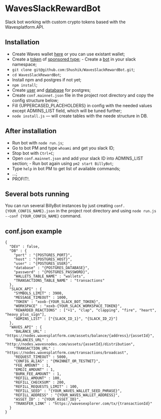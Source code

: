# WavesSlackRewardBot

Slack bot working with custom crypto tokens based with the Wavesplatform.API.

## Installation

- Create Waves wallet [here](https://client.wavesplatform.com) or you can use existant wallet;
- Create a [token](https://docs.wavesplatform.com/en/waves-client/assets-management/issue-an-asset.html) of [sponsored type](https://docs.wavesplatform.com/en/waves-client/assets-management/sponsored-transaction.html);
- Create a [bot](https://get.slack.help/hc/en-us/articles/115005265703-Create-a-bot-for-your-workspace) in your slack namespace;
- `git clone git@github.com:Shushik/WavesSlackRewardBot.git`;
- `cd WavesSlackRewardBot`;
- Install npm and postgres if not yet;
- `npm install`;
- Create [user](https://www.postgresql.org/docs/9.5/sql-createuser.html) and [database](https://www.postgresql.org/docs/9.1/sql-createdatabase.html) for postgres;
- Create `conf.mainnet.json` file in the project root directory and copy the config structure below;
- Fill {UPPERCASED_PLACEHOLDERS} in config with the needed values except ADMINS_LIST field, which will be tuned further;
- `node install.js` — will create tables with the neede structure in DB.

## After installation

- Run bot with `node run.js`;
- Go to bot PM and type `whoami` and get you slack ID;
- Stop bot with `Ctrl+C`;
- Open `conf.mainnet.json` and add your slack ID into ADMINS_LIST section;
- Run bot again using `pm2 start BillyBot`;
- Type `help` in bot PM to get list of available commands;
- ...;
- PROFIT!.

## Several bots running

You can run several BillyBot instances by just creating `conf.{YOUR_CONFIG_NAME}.json` in the project root directory and using `node run.js --conf {YOUR_CONFIG_NAME}` command.

## conf.json example

```
{
  "DEV" : false,
  "DB" : {
    "port" : "{POSTGRES_PORT}",
    "host" : "{POSTGRES_HOST}",
    "user" : "{POSTGRES_USER}",
    "database" : "{POSTGRES_DATABASE}",
    "password" : "{POSTGRES_PASSWORD}",
    "WALLETS_TABLE_NAME" : "wallets",
    "TRANSACTIONS_TABLE_NAME" : "transactions"
  },
  "SLACK_API" : {
    "SYMBOLS_LIMIT" : 3900,
    "MESSAGE_TIMEOUT" : 1000,
    "TOKEN" : "xoxb-{YOUR_SLACK_BOT_TOKEN}",
    "WORKSPACE" : "xoxb-{YOUR_SLACK_WORKSPACE_TOKEN}",
    "REWARDED_REACTIONS" : ["+1", "clap", "clapping", "fire", "heart", "heavy_plus_sign"],
    "ADMINS_LIST" : ["{SLACK_ID_1}", "{SLACK_ID_2}"]
  },
  "WAVES_API" : {
    "BALANCE_URL" : "https://nodes.wavesplatform.com/assets/balance/{address}/{assetId}",
    "BALANCES_URL" : "http://nodes.wavesnodes.com/assets/{assetId}/distribution",
    "TRANSACTION_URL" : "https://nodes.wavesplatform.com/transactions/broadcast",
    "REQUEST_TIMEOUT" : 5000,
    "CONFIG_ALIAS" : "{MAINNET_OR_TESTNET}",
    "FEE_AMOUNT" : 1,
    "EMOJI_AMOUNT" : 1,
    "BURN_FEE_AMOUNT" : 1,
    "REFILL_AMOUNT" : 100,
    "REFILL_CHECKSUM" : 200,
    "REFILL_REQUESTS_LIMIT" : 100,
    "REFILL_SEED" : "{YOUR_WAVES_WALLET_SEED_PHRASE}",
    "REFILL_ADDRESS" : "{YOUR_WAVES_WALLET_ADDRESS}",
    "ASSET_ID" : "{YOUR_ASSET_ID}",
    "TRANSFER_LINK" : "https://wavesexplorer.com/tx/{transactionId}"
  }
}
```
